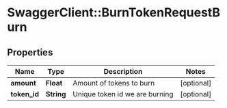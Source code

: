 # SwaggerClient::BurnTokenRequestBurn

## Properties
Name | Type | Description | Notes
------------ | ------------- | ------------- | -------------
**amount** | **Float** | Amount of tokens to burn | [optional] 
**token_id** | **String** | Unique token id we are burning | [optional] 


